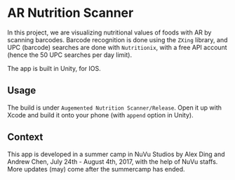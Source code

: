 # AR Nutrition Scanner
In this project, we are visualizing nutritional values of foods with AR by scanning barcodes. Barcode recognition is done using the `ZXing` library, and UPC (barcode) searches are done with `Nutritionix`, with a free API account (hence the 50 UPC searches per day limit). 

The app is built in Unity, for IOS. 

## Usage
The build is under `Augemented Nutrition Scanner/Release`. Open it up with Xcode and build it onto your phone (with `append` option in Unity). 

## Context
This app is developed in a summer camp in NuVu Studios by Alex Ding and Andrew Chen, July 24th - August 4th, 2017, with the help of NuVu staffs. More updates (may) come after the summercamp has ended. 
